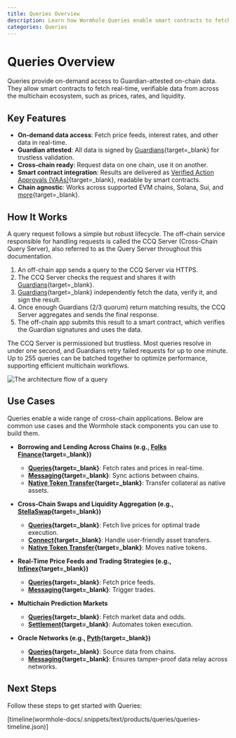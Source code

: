 ```yaml
---
title: Queries Overview
description: Learn how Wormhole Queries enable smart contracts to fetch real-time, Guardian-verified data across multiple blockchains.
categories: Queries
---
```


# Queries Overview 

Queries provide on-demand access to Guardian-attested on-chain data. They allow smart contracts to fetch real-time, verifiable data from across the multichain ecosystem, such as prices, rates, and liquidity.

## Key Features

- **On-demand data access**: Fetch price feeds, interest rates, and other data in real-time.
- **Guardian attested**: All data is signed by [Guardians](/docs/protocol/infrastructure/guardians/){target=\_blank} for trustless validation.
- **Cross-chain ready**: Request data on one chain, use it on another.
- **Smart contract integration**: Results are delivered as [Verified Action Approvals (VAAs)](/docs/protocol/infrastructure/vaas/){target=\_blank}, readable by smart contracts.
- **Chain agnostic**: Works across supported EVM chains, Solana, Sui, and [more](/docs/products/queries/reference/supported-networks/){target=\_blank}.

## How It Works

A query request follows a simple but robust lifecycle. The off-chain service responsible for handling requests is called the CCQ Server (Cross-Chain Query Server), also referred to as the Query Server throughout this documentation.

1. An off-chain app sends a query to the CCQ Server via HTTPS.
2. The CCQ Server checks the request and shares it with [Guardians](/docs/protocol/infrastructure/guardians/){target=\_blank}.
3. [Guardians](/docs/protocol/infrastructure/guardians/){target=\_blank} independently fetch the data, verify it, and sign the result.
4. Once enough Guardians (2/3 quorum) return matching results, the CCQ Server aggregates and sends the final response.
5. The off-chain app submits this result to a smart contract, which verifies the Guardian signatures and uses the data.

The CCQ Server is permissioned but trustless. Most queries resolve in under one second, and Guardians retry failed requests for up to one minute. Up to 255 queries can be batched together to optimize performance, supporting efficient multichain workflows.

![The architecture flow of a query](/docs/images/products/queries/overview/overview-1.webp)

## Use Cases

Queries enable a wide range of cross-chain applications. Below are common use cases and the Wormhole stack components you can use to build them.

- **Borrowing and Lending Across Chains (e.g., [Folks Finance](https://wormhole.com/case-studies/folks-finance){target=\_blank})**

    - **[Queries](/docs/products/queries/get-started/){target=\_blank}**: Fetch rates and prices in real-time.
    - **[Messaging](/docs/products/messaging/overview/){target=\_blank}**: Sync actions between chains.
    - **[Native Token Transfer](/docs/products/native-token-transfers/overview/){target=\_blank}**: Transfer collateral as native assets.

- **Cross-Chain Swaps and Liquidity Aggregation (e.g., [StellaSwap](https://app.stellaswap.com/exchange/swap){target=\_blank})**

    - **[Queries](/docs/products/queries/get-started/){target=\_blank}**: Fetch live prices for optimal trade execution.
    - **[Connect](/docs/products/connect/overview/){target=\_blank}**: Handle user-friendly asset transfers.
    - **[Native Token Transfer](/docs/products/native-token-transfers/overview/){target=\_blank}**: Moves native tokens.

- **Real-Time Price Feeds and Trading Strategies (e.g., [Infinex](https://wormhole.com/case-studies/infinex){target=\_blank})**

    - **[Queries](/docs/products/queries/get-started/){target=\_blank}**: Fetch price feeds.
    - **[Messaging](/docs/products/messaging/overview/){target=\_blank}**: Trigger trades.

- **Multichain Prediction Markets**

    - **[Queries](/docs/products/queries/get-started/){target=\_blank}**: Fetch market data and odds.
    - **[Settlement](/docs/products/settlement/overview/){target=\_blank}**: Automates token execution.

- **Oracle Networks (e.g., [Pyth](https://wormhole.com/case-studies/pyth){target=\_blank})**

    - **[Queries](/docs/products/queries/get-started/){target=\_blank}**: Source data from chains.
    - **[Messaging](/docs/products/messaging/overview/){target=\_blank}**: Ensures tamper-proof data relay across networks.

## Next Steps

Follow these steps to get started with Queries:

[timeline(wormhole-docs/.snippets/text/products/queries/queries-timeline.json)]
